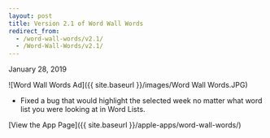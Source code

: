 ```yaml
---
layout: post
title: Version 2.1 of Word Wall Words
redirect_from:
  - /word-wall-words/v2.1/
  - /Word-Wall-Words/v2.1/
---
```


January 28, 2019

![Word Wall Words Ad]({{ site.baseurl }}/images/Word Wall Words.JPG)

- Fixed a bug that would highlight the selected week no matter what word list you were looking at in Word Lists.

[View the App Page]({{ site.baseurl }}/apple-apps/word-wall-words/)
